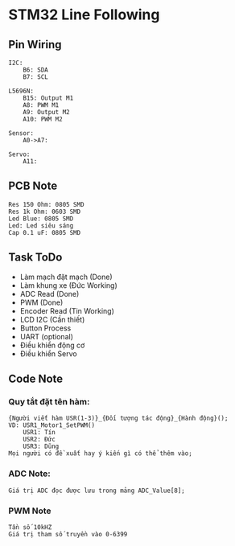 # STM32 Line Following

## Pin Wiring
	I2C:
		B6: SDA
		B7: SCL

	L5696N:
		B15: Output M1
		A8: PWM M1
		A9: Output M2
		A10: PWM M2

	Sensor:
		A0->A7: 
		
	Servo:
		A11: 


## PCB Note
	Res 150 Ohm: 0805 SMD
	Res 1k Ohm: 0603 SMD
	Led Blue: 0805 SMD
	Led: Led siêu sáng
	Cap 0.1 uF: 0805 SMD
## Task ToDo
- Làm mạch đặt mạch (Done)
- Làm khung xe (Đức Working)
- ADC Read (Done)
- PWM (Done)
- Encoder Read (Tin Working)
- LCD I2C (Cần thiết)
- Button Process
- UART (optional)
- Điều khiển động cơ
- Điều khiển Servo


## Code Note
### Quy tắt đặt tên hàm:
	{Người viết hàm USR(1-3)}_{Đối tượng tác động}_{Hành động}();
	VD: USR1_Motor1_SetPWM()
		USR1: Tín
		USR2: Đức
		USR3: Dũng
	Mọi người có đề xuất hay ý kiến gì có thể thêm vào;
### ADC Note:
	Giá trị ADC đọc được lưu trong mảng ADC_Value[8];
### PWM Note
	Tần số 10kHZ
	Giá trị tham số truyền vào 0-6399